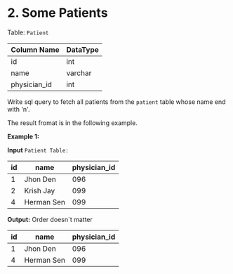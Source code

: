 # 2. Some Patients

Table: ```Patient```

Column Name  | DataType
-------------|---------
id|int
name|varchar
physician_id|int


Write sql query to fetch all patients from the ```patient``` table whose name end with 'n'.

The result fromat is in the following example.

**Example 1:**

**Input**
```Patient Table:```

id | name | physician_id
---|------|------------
1|Jhon Den|096
2|Krish Jay|099
4|Herman Sen|099

**Output:** Order doesn`t matter

id | name | physician_id
---|------|------------
1|Jhon Den|096
4|Herman Sen|099






